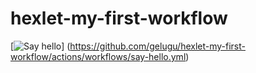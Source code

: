 # hexlet-my-first-workflow
[![Say hello](https://github.com/gelugu/hexlet-my-first-workflow/actions/workflows/say-hello.yml/badge.svg)]
(https://github.com/gelugu/hexlet-my-first-workflow/actions/workflows/say-hello.yml)
